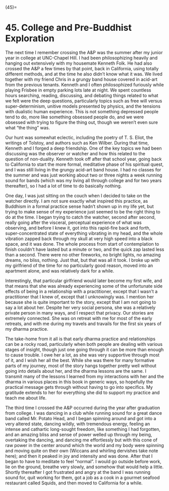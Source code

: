 

(45)=

# 45. College and Pre-Buddhist Exploration



The next time I remember crossing the A&P was the summer after my junior year in college at UNC-Chapel Hill. I had been philosophizing heavily and hanging out extensively with my housemate Kenneth Folk. He had also crossed the A&P a few times by that point, back in California, using totally different methods, and at the time he also didn’t know what it was. We lived together with my friend Chris in a grungy band house covered in acid-art from the previous tenants. Kenneth and I often philosophized furiously while playing Frisbee in empty parking lots late at night. We spent countless hours searching, reading, discussing, and debating things related to what we felt were the deep questions, particularly topics such as free will versus super-determinism, unitive models presented by physics, and the tensions with dualistic human experience. This is not something depressed people tend to do, more like something obsessed people do, and we were obsessed with trying to figure the thing out, though we weren’t even sure what “the thing” was.

Our hunt was somewhat eclectic, including the poetry of T. S. Eliot, the writings of Tolstoy, and authors such as Ken Wilber. During that time, Kenneth and I forged a deep friendship. One of the key topics we had been discussing was the observer or watcher and how this related to the question of non-duality. Kenneth took off after that school year, going back to California to start the more formal, meditative phase of his spiritual quest, and I was still living in the grungy acid-art band house. I had no classes for the summer and was just working about two or three nights a week running sound for bands (which was my living all through college and for two years thereafter), so I had a lot of time to do basically nothing.

One day, I was just sitting on the couch when I decided to take on the watcher directly. I am not sure exactly what inspired this practice, as Buddhism in a formal practice sense hadn’t shown up in my life yet, but trying to make sense of my experience just seemed to be the right thing to do at the time. I began trying to catch the watcher, second after second, really going after the visceral, perceptual experience of what was observing, and before I knew it, got into this rapid-fire back and forth, super-concentrated state of everything vibrating in my head, and the whole vibration zapped back through my skull at very high speed into a black space, and it was done. The whole process from start of contemplation to finish couldn’t have lasted but a minute or two, and the quick zap lasted less than a second. There were no other fireworks, no bright lights, no amazing dreams, no bliss, nothing. Just that, but that was all it took. I broke up with my girlfriend of the time for no particularly good reason, moved into an apartment alone, and was relatively dark for a while.

Interestingly, that particular girlfriend would later become my first wife, and that means that she was already experiencing some of the unfortunate side effects of being in a relationship with a practitioner, except that I wasn’t a practitioner that I knew of, except that I unknowingly was. I mention her because she is quite important to the story, except that I am not going to say a lot about her. Despite her very social persona, she was a relatively private person in many ways, and I respect that privacy. Our stories are extremely connected. She was on retreat with me for most of the early retreats, and with me during my travels and travails for the first six years of my dharma practice.

The take-home from it all is that early dharma practice and relationships can be a rocky road, particularly when both people are dealing with various stages of insight, though just one going through it can be more than enough to cause trouble. I owe her a lot, as she was very supportive through most of it, and I wish her all the best. While she was there for many formative parts of my journey, most of the story hangs together pretty well without going into details about her, and the dharma lessons are the same. I transmit many of the lessons I learned from my interactions with her and the dharma in various places in this book in generic ways, so hopefully the practical message gets through without having to go into specifics. My gratitude extends to her for everything she did to support my practice and teach me about life.

The third time I crossed the A&P occurred during the year after graduation from college. I was dancing in a club while running sound for a great dance band called Mr. Potato Head, and I began spinning around and got into a very altered state, dancing wildly, with tremendous energy, feeling an intense and cathartic long-sought freedom, like something I had forgotten, and an amazing bliss and sense of power welled up through my being, overtaking the dancing, and dancing me effortlessly but with this cone of raw power in the center around which the world and my body were spinning and moving quite on their own (Wiccans and whirling dervishes take note here); and then it peaked in joy and intensity and was done. After that I began to have to meditate to feel “normal”. I would go outside before work, lie on the ground, breathe very slowly, and somehow that would help a little. Shortly thereafter I got frustrated and angry at the band I was running sound for, quit working for them, got a job as a cook in a gourmet seafood restaurant called Squids, and then moved to California for a while.
